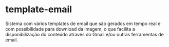 # template-email
Sistema com vários templates de email que são gerados em tempo real e com possibilidade para download da imagem, o que facilita a disponibilização do conteúdo através do Gmail e/ou outras ferramentas de email.
